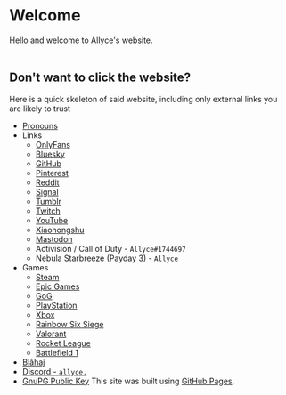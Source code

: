 # Welcome
Hello and welcome to Allyce's website.<br><br>
## Don't want to click the website?
Here is a quick skeleton of said website, including only external links you are likely to trust
- [Pronouns](https://en.pronouns.page/@Allyce)
- Links
  - [OnlyFans](https://onlyfans.com/allyce.xoxox)
  - [Bluesky](https://bsky.app/profile/allyce1.bsky.social)
  - [GitHub](https://github.com/AllyToAll)
  - [Pinterest](https://it.pinterest.com/allytoall)
  - [Reddit](https://www.reddit.com/u/Allyce3642)
  - [Signal](https://signal.me/#eu/T56AHc1JKr4oTX8Y66D8ELfZX_SgwNM2aYjM0735WXMVpumgYLpGzZvSO-ru_PqO)
  - [Tumblr](https://allyce3642.tumblr.com/)
  - [Twitch](https://twitch.tv/allyce3642)
  - [YouTube](https://www.youtube.com/@allyce3642)
  - [Xiaohongshu](https://www.xiaohongshu.com/user/profile/678846fd0000000008019588)
  - [Mastodon](https://girldick.gay/@Allyce)
  - Activision / Call of Duty - <code>Allyce#1744697</code>
  - Nebula Starbreeze (Payday 3) - <code>Allyce</code>
- Games
  - [Steam](https://steamcommunity.com/id/Allyce3642/games)
  - [Epic Games](https://store.epicgames.com/u/267b6462f9da464491001d1869f56a7d)
  - [GoG](https://www.gog.com/u/AllyToAll/games)
  - [PlayStation](https://psnprofiles.com/AllyToAll)
  - [Xbox](https://www.xbox.com/en-GB/play/user/Allyce1017)
  - [Rainbow Six Siege](https://r6.tracker.network/r6siege/profile/ubi/ally_to_all/overview)
  - [Valorant](https://tracker.gg/valorant/profile/riot/Allyce#ENBY/overview)
  - [Rocket League](https://rocketleague.tracker.network/rocket-league/profile/epic/AllyToAll/overview)
  - [Battlefield 1](https://battlefieldtracker.com/bf1/profile/origin/AllyToAll/overview)
- [Blåhaj](https://myhajs.haiko-the-haj.com/plushie/406481120641810433/byte)
- [Discord - <code>allyce.</code>](https://discord.com/users/406481120641810433)
- [GnuPG Public Key](https://github.com/AllyToAll/AllyToAll.github.io/blob/main/publickey.asc)
This site was built using [GitHub Pages](https://pages.github.com/).

